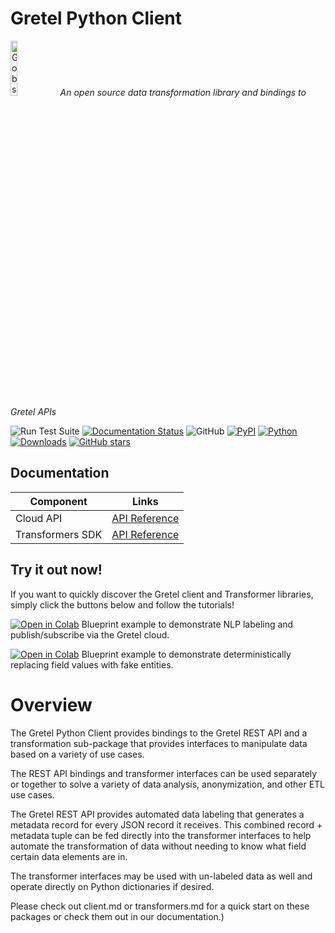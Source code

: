 # Gretel Python Client
<p align="left">
<img width=15% src="https://gretel-public-website.s3.amazonaws.com/assets/gobs_the_cat_@1x.png" alt="Gobs the Gretel.ai cat" />
<i>An open source data transformation library and bindings to Gretel APIs</i>
</p>


![Run Test Suite](https://github.com/gretelai/gretel-python-client/workflows/Run%20Test%20Suite/badge.svg)
[![Documentation Status](https://readthedocs.org/projects/gretel-client/badge/?version=stable)](https://gretel-client.readthedocs.io/en/stable/?badge=stable?badge=stable)
![GitHub](https://img.shields.io/github/license/gretelai/gretel-python-client)
[![PyPI](https://badge.fury.io/py/gretel-client.svg)](https://badge.fury.io/py/gretel-client)
[![Python](https://img.shields.io/pypi/pyversions/gretel-client.svg)](https://github.com/gretelai/gretel-python-client)
[![Downloads](https://pepy.tech/badge/gretel-client)](https://pepy.tech/project/gretel-client)
[![GitHub stars](https://img.shields.io/github/stars/gretelai/gretel-python-client?style=social)](https://github.com/gretelai/gretel-python-client)

## Documentation
|Component|Links|
|-----|----|
|Cloud API|[API Reference](https://gretel-client.readthedocs.io/en/stable/api_bindings/api_ref.html)|
|Transformers SDK|[API Reference](https://gretel-client.readthedocs.io/en/stable/transformers/api_ref.html)|

## Try it out now!
If you want to quickly discover the Gretel client and Transformer libraries, simply click the buttons below and follow the tutorials!

<a href="https://colab.research.google.com/github/gretelai/gretel-python-client/blob/master/notebooks/simple_pub_sub.ipynb"><img alt="Open in Colab" src="https://colab.research.google.com/assets/colab-badge.svg"></a> Blueprint example to demonstrate NLP labeling and publish/subscribe via the Gretel cloud.

<a href="https://colab.research.google.com/github/gretelai/gretel-python-client/blob/master/notebooks/simple_constant_fakes.ipynb"><img alt="Open in Colab" src="https://colab.research.google.com/assets/colab-badge.svg"></a> Blueprint example to demonstrate deterministically replacing field values with fake entities.
# Overview

The Gretel Python Client provides bindings to the Gretel REST API and a transformation sub-package that provides interfaces to manipulate data based on a variety of use cases.

The REST API bindings and transformer interfaces can be used separately or together to solve a variety of data analysis, anonymization, and other ETL use cases.

The Gretel REST API provides automated data labeling that generates a metadata record for every JSON record it receives. This combined record + metadata tuple can be fed directly into the transformer interfaces to help automate the transformation of data without needing to know what field certain data elements are in.

The transformer interfaces may be used with un-labeled data as well and operate directly on Python dictionaries if desired.

Please check out client.md or transformers.md for a quick start on these packages or check them out in our documentation.)
